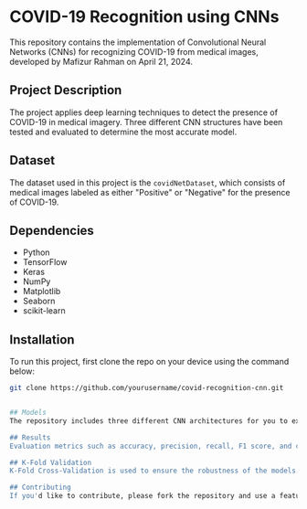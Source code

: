 # COVID-19 Recognition using CNNs

This repository contains the implementation of Convolutional Neural Networks (CNNs) for recognizing COVID-19 from medical images, developed by Mafizur Rahman on April 21, 2024.

## Project Description

The project applies deep learning techniques to detect the presence of COVID-19 in medical imagery. Three different CNN structures have been tested and evaluated to determine the most accurate model.

## Dataset

The dataset used in this project is the `covidNetDataset`, which consists of medical images labeled as either "Positive" or "Negative" for the presence of COVID-19.

## Dependencies

- Python
- TensorFlow
- Keras
- NumPy
- Matplotlib
- Seaborn
- scikit-learn

## Installation

To run this project, first clone the repo on your device using the command below:

```bash
git clone https://github.com/yourusername/covid-recognition-cnn.git


## Models
The repository includes three different CNN architectures for you to explore. Each model's structure and performance metrics are documented within the notebook.

## Results
Evaluation metrics such as accuracy, precision, recall, F1 score, and confusion matrices for each model are available in the notebook for analysis.

## K-Fold Validation
K-Fold Cross-Validation is used to ensure the robustness of the models. The results are documented within the notebook.

## Contributing
If you'd like to contribute, please fork the repository and use a feature branch. Pull requests are warmly welcome.


